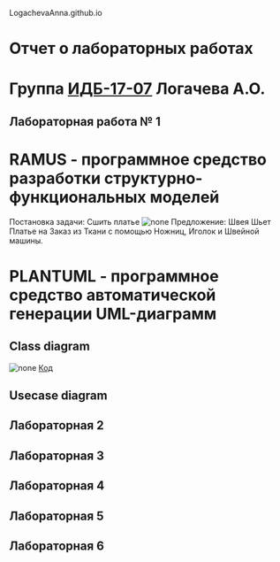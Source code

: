 LogachevaAnna.github.io
# Отчет о лабораторных работах
# Группа [ИДБ-17-07](https://github.com/stankin/design-part-1/wiki/list-idb-17-07) Логачева А.О.

## Лабораторная работа № 1

# RAMUS - программное средство разработки структурно-функциональных моделей
Постановка задачи: Сшить платье
![none](https://github.com/Logacheva-Anna/LogachevaAnna.github.io/blob/main/%D0%9B%D0%B0%D0%B1.%20%D1%80%D0%B0%D0%B1.%201/%D0%9C%D0%BE%D0%B4%D0%B5%D0%BB%D1%8C%20IDEF0-%D0%B4%D0%B8%D0%B0%D0%B3%D1%80%D0%B0%D0%BC%D0%BC%D1%8B.png)
Предложение: Швея Шьет Платье на Заказ из Ткани с помощью Ножниц, Иголок и Швейной машины.

# PLANTUML - программное средство автоматической генерации UML-диаграмм
## Class diagram
![none](https://github.com/Logacheva-Anna/LogachevaAnna.github.io/blob/main/%D0%9B%D0%B0%D0%B1.%20%D1%80%D0%B0%D0%B1.%201/PLANTUML.png)
[Код](https://github.com/Logacheva-Anna/LogachevaAnna.github.io/blob/main/%D0%9B%D0%B0%D0%B1.%20%D1%80%D0%B0%D0%B1.%201/PLANTUML.txt)
## Usecase diagram


## Лабораторная 2

## Лабораторная 3

## Лабораторная 4

## Лабораторная 5

## Лабораторная 6
